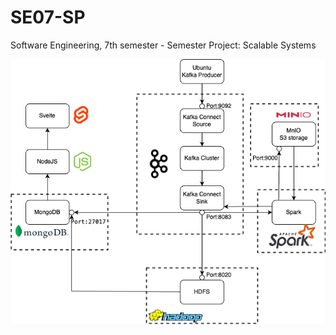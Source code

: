 # SE07-SP
Software Engineering, 7th semester - Semester Project: Scalable Systems

![Architecture](assets/architecture.png)
